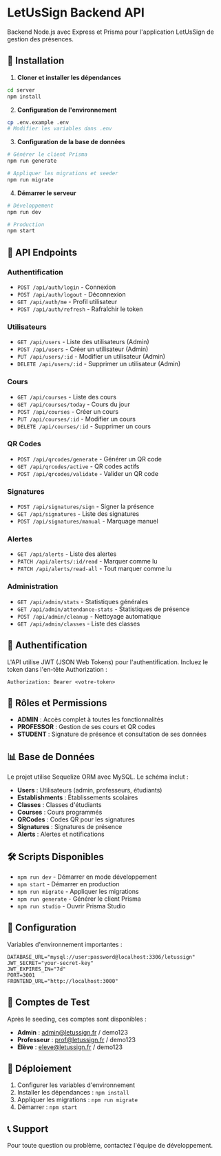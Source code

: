 # LetUsSign Backend API

Backend Node.js avec Express et Prisma pour l'application LetUsSign de gestion des présences.

## 🚀 Installation

1. **Cloner et installer les dépendances**
```bash
cd server
npm install
```

2. **Configuration de l'environnement**
```bash
cp .env.example .env
# Modifier les variables dans .env
```

3. **Configuration de la base de données**
```bash
# Générer le client Prisma
npm run generate

# Appliquer les migrations et seeder
npm run migrate
```

4. **Démarrer le serveur**
```bash
# Développement
npm run dev

# Production
npm start
```

## 📡 API Endpoints

### Authentification
- `POST /api/auth/login` - Connexion
- `POST /api/auth/logout` - Déconnexion
- `GET /api/auth/me` - Profil utilisateur
- `POST /api/auth/refresh` - Rafraîchir le token

### Utilisateurs
- `GET /api/users` - Liste des utilisateurs (Admin)
- `POST /api/users` - Créer un utilisateur (Admin)
- `PUT /api/users/:id` - Modifier un utilisateur (Admin)
- `DELETE /api/users/:id` - Supprimer un utilisateur (Admin)

### Cours
- `GET /api/courses` - Liste des cours
- `GET /api/courses/today` - Cours du jour
- `POST /api/courses` - Créer un cours
- `PUT /api/courses/:id` - Modifier un cours
- `DELETE /api/courses/:id` - Supprimer un cours

### QR Codes
- `POST /api/qrcodes/generate` - Générer un QR code
- `GET /api/qrcodes/active` - QR codes actifs
- `POST /api/qrcodes/validate` - Valider un QR code

### Signatures
- `POST /api/signatures/sign` - Signer la présence
- `GET /api/signatures` - Liste des signatures
- `POST /api/signatures/manual` - Marquage manuel

### Alertes
- `GET /api/alerts` - Liste des alertes
- `PATCH /api/alerts/:id/read` - Marquer comme lu
- `PATCH /api/alerts/read-all` - Tout marquer comme lu

### Administration
- `GET /api/admin/stats` - Statistiques générales
- `GET /api/admin/attendance-stats` - Statistiques de présence
- `POST /api/admin/cleanup` - Nettoyage automatique
- `GET /api/admin/classes` - Liste des classes

## 🔐 Authentification

L'API utilise JWT (JSON Web Tokens) pour l'authentification. Incluez le token dans l'en-tête Authorization :

```
Authorization: Bearer <votre-token>
```

## 👥 Rôles et Permissions

- **ADMIN** : Accès complet à toutes les fonctionnalités
- **PROFESSOR** : Gestion de ses cours et QR codes
- **STUDENT** : Signature de présence et consultation de ses données

## 📊 Base de Données

Le projet utilise Sequelize ORM avec MySQL. Le schéma inclut :

- **Users** : Utilisateurs (admin, professeurs, étudiants)
- **Establishments** : Établissements scolaires
- **Classes** : Classes d'étudiants
- **Courses** : Cours programmés
- **QRCodes** : Codes QR pour les signatures
- **Signatures** : Signatures de présence
- **Alerts** : Alertes et notifications

## 🛠️ Scripts Disponibles

- `npm run dev` - Démarrer en mode développement
- `npm start` - Démarrer en production
- `npm run migrate` - Appliquer les migrations
- `npm run generate` - Générer le client Prisma
- `npm run studio` - Ouvrir Prisma Studio

## 🔧 Configuration

Variables d'environnement importantes :

```env
DATABASE_URL="mysql://user:password@localhost:3306/letussign"
JWT_SECRET="your-secret-key"
JWT_EXPIRES_IN="7d"
PORT=3001
FRONTEND_URL="http://localhost:3000"
```

## 📝 Comptes de Test

Après le seeding, ces comptes sont disponibles :

- **Admin** : admin@letussign.fr / demo123
- **Professeur** : prof@letussign.fr / demo123
- **Élève** : eleve@letussign.fr / demo123

## 🚀 Déploiement

1. Configurer les variables d'environnement
2. Installer les dépendances : `npm install`
3. Appliquer les migrations : `npm run migrate`
4. Démarrer : `npm start`

## 📞 Support

Pour toute question ou problème, contactez l'équipe de développement.
